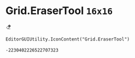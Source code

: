 # Grid.EraserTool `16x16`
<img src="/img/Grid.EraserTool.png" width=16 height=16>

``` CSharp
EditorGUIUtility.IconContent("Grid.EraserTool")
```
```
-2230402226522707323
```
